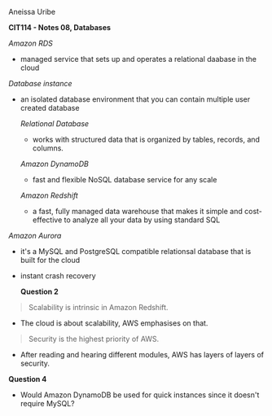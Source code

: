 Aneissa Uribe

**CIT114 - Notes 08, Databases**

*Amazon RDS*

- managed service that sets up and operates a relational daabase in the cloud

*Database instance*

- an isolated database environment that you can contain multiple user created database

  *Relational Database*

  - works with structured data that is organized by tables, records, and columns.
 
  *Amazon DynamoDB*

  - fast and flexible NoSQL database service for any scale
 
  *Amazon Redshift*

  - a fast, fully managed data warehouse that makes it simple and cost-effective to analyze all your data by using standard SQL

*Amazon Aurora*

- it's a MySQL and PostgreSQL compatible relationsal database that is built for the cloud
- instant crash recovery
 
  **Question 2**

>Scalability is intrinsic in Amazon Redshift.

- The cloud is about scalability, AWS emphasises on that.
 
>Security is the highest priority of AWS.

- After reading and hearing different modules, AWS has layers of layers of security.

**Question 4**

- Would Amazon DynamoDB be used for quick instances since it doesn't require MySQL?
